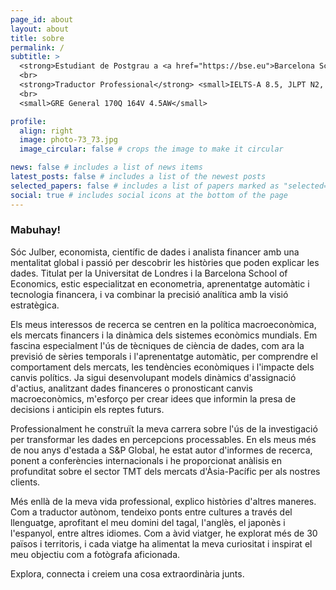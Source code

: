 ```yaml
---
page_id: about
layout: about
title: sobre
permalink: /
subtitle: >
  <strong>Estudiant de Postgrau a <a href="https://bse.eu">Barcelona School of Economics</a> <small>Anàlisi Econòmica Especialitzada: Programa de Política Macroeconòmica i Mercats Financers</small>
  <br>
  <strong>Traductor Professional</strong> <small>IELTS-A 8.5, JLPT N2, HSK 3, CPNL A2</small>
  <br>
  <small>GRE General 170Q 164V 4.5AW</small>

profile:
  align: right
  image: photo-73_73.jpg
  image_circular: false # crops the image to make it circular

news: false # includes a list of news items
latest_posts: false # includes a list of the newest posts
selected_papers: false # includes a list of papers marked as "selected={true}"
social: true # includes social icons at the bottom of the page
---
```


<h3>Mabuhay!</h3>

Sóc Julber, economista, científic de dades i analista financer amb una mentalitat global i passió per descobrir les històries que poden explicar les dades. Titulat per la Universitat de Londres i la Barcelona School of Economics, estic especialitzat en econometria, aprenentatge automàtic i tecnologia financera, i va combinar la precisió analítica amb la visió estratègica.

Els meus interessos de recerca se centren en la política macroeconòmica, els mercats financers i la dinàmica dels sistemes econòmics mundials. Em fascina especialment l'ús de tècniques de ciència de dades, com ara la previsió de sèries temporals i l'aprenentatge automàtic, per comprendre el comportament dels mercats, les tendències econòmiques i l'impacte dels canvis polítics. Ja sigui desenvolupant models dinàmics d'assignació d'actius, analitzant dades financeres o pronosticant canvis macroeconòmics, m'esforço per crear idees que informin la presa de decisions i anticipin els reptes futurs.

Professionalment he construït la meva carrera sobre l'ús de la investigació per transformar les dades en percepcions processables. En els meus més de nou anys d'estada a S&P Global, he estat autor d'informes de recerca, ponent a conferències internacionals i he proporcionat anàlisis en profunditat sobre el sector TMT dels mercats d'Àsia-Pacífic per als nostres clients.

Més enllà de la meva vida professional, explico històries d'altres maneres. Com a traductor autònom, tendeixo ponts entre cultures a través del llenguatge, aprofitant el meu domini del tagal, l'anglès, el japonès i l'espanyol, entre altres idiomes. Com a àvid viatger, he explorat més de 30 països i territoris, i cada viatge ha alimentat la meva curiositat i inspirat el meu objectiu com a fotògrafa aficionada.

Explora, connecta i creiem una cosa extraordinària junts.
